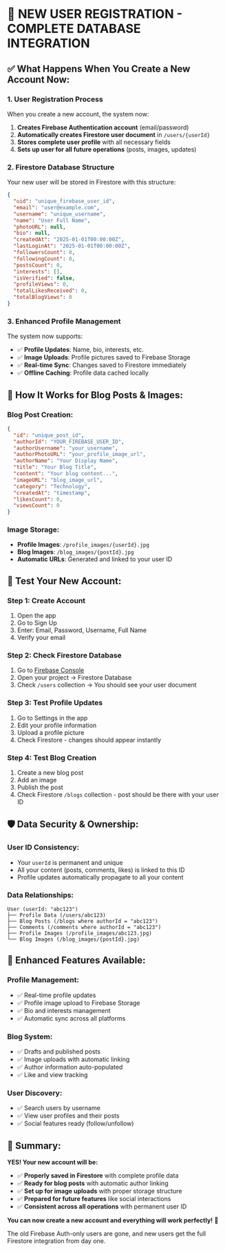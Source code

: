 # 🎉 NEW USER REGISTRATION - COMPLETE DATABASE INTEGRATION

## ✅ **What Happens When You Create a New Account Now:**

### 1. **User Registration Process**
When you create a new account, the system now:

1. **Creates Firebase Authentication account** (email/password)
2. **Automatically creates Firestore user document** in `/users/{userId}`
3. **Stores complete user profile** with all necessary fields
4. **Sets up user for all future operations** (posts, images, updates)

### 2. **Firestore Database Structure**
Your new user will be stored in Firestore with this structure:

```json
{
  "uid": "unique_firebase_user_id",
  "email": "user@example.com",
  "username": "unique_username",
  "name": "User Full Name",
  "photoURL": null,
  "bio": null,
  "createdAt": "2025-01-01T00:00:00Z",
  "lastLoginAt": "2025-01-01T00:00:00Z",
  "followersCount": 0,
  "followingCount": 0,
  "postsCount": 0,
  "interests": [],
  "isVerified": false,
  "profileViews": 0,
  "totalLikesReceived": 0,
  "totalBlogViews": 0
}
```

### 3. **Enhanced Profile Management**
The system now supports:

- ✅ **Profile Updates**: Name, bio, interests, etc.
- ✅ **Image Uploads**: Profile pictures saved to Firebase Storage
- ✅ **Real-time Sync**: Changes saved to Firestore immediately
- ✅ **Offline Caching**: Profile data cached locally

## 🔧 **How It Works for Blog Posts & Images:**

### **Blog Post Creation:**
```json
{
  "id": "unique_post_id",
  "authorId": "YOUR_FIREBASE_USER_ID",
  "authorUsername": "your_username",
  "authorPhotoURL": "your_profile_image_url",
  "authorName": "Your Display Name",
  "title": "Your Blog Title",
  "content": "Your blog content...",
  "imageURL": "blog_image_url",
  "category": "Technology",
  "createdAt": "timestamp",
  "likesCount": 0,
  "viewsCount": 0
}
```

### **Image Storage:**
- **Profile Images**: `/profile_images/{userId}.jpg`
- **Blog Images**: `/blog_images/{postId}.jpg`
- **Automatic URLs**: Generated and linked to your user ID

## 🚀 **Test Your New Account:**

### **Step 1: Create Account**
1. Open the app
2. Go to Sign Up
3. Enter: Email, Password, Username, Full Name
4. Verify your email

### **Step 2: Check Firestore Database**
1. Go to [Firebase Console](https://console.firebase.google.com/)
2. Open your project → Firestore Database
3. Check `/users` collection → You should see your user document

### **Step 3: Test Profile Updates**
1. Go to Settings in the app
2. Edit your profile information
3. Upload a profile picture
4. Check Firestore - changes should appear instantly

### **Step 4: Test Blog Creation**
1. Create a new blog post
2. Add an image
3. Publish the post
4. Check Firestore `/blogs` collection - post should be there with your user ID

## 🛡️ **Data Security & Ownership:**

### **User ID Consistency:**
- Your `userId` is permanent and unique
- All your content (posts, comments, likes) is linked to this ID
- Profile updates automatically propagate to all your content

### **Data Relationships:**
```
User (userId: "abc123")
├── Profile Data (/users/abc123)
├── Blog Posts (/blogs where authorId = "abc123")
├── Comments (/comments where authorId = "abc123")
├── Profile Images (/profile_images/abc123.jpg)
└── Blog Images (/blog_images/{postId}.jpg)
```

## 📱 **Enhanced Features Available:**

### **Profile Management:**
- ✅ Real-time profile updates
- ✅ Profile image upload to Firebase Storage
- ✅ Bio and interests management
- ✅ Automatic sync across all platforms

### **Blog System:**
- ✅ Drafts and published posts
- ✅ Image uploads with automatic linking
- ✅ Author information auto-populated
- ✅ Like and view tracking

### **User Discovery:**
- ✅ Search users by username
- ✅ View user profiles and their posts
- ✅ Social features ready (follow/unfollow)

## 🎯 **Summary:**

**YES! Your new account will be:**
- ✅ **Properly saved in Firestore** with complete profile data
- ✅ **Ready for blog posts** with automatic author linking
- ✅ **Set up for image uploads** with proper storage structure
- ✅ **Prepared for future features** like social interactions
- ✅ **Consistent across all operations** with permanent user ID

**You can now create a new account and everything will work perfectly!** 🚀

The old Firebase Auth-only users are gone, and new users get the full Firestore integration from day one.
